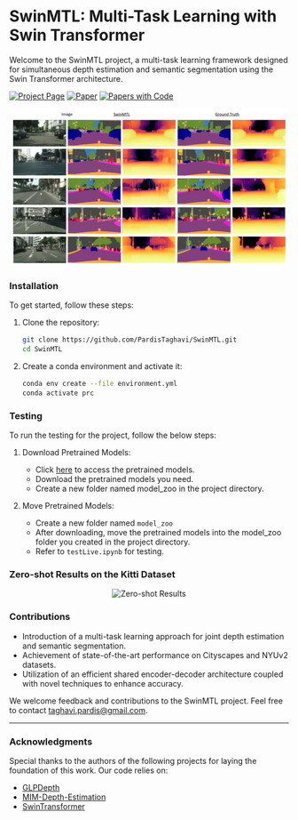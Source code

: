 # SwinMTL: Multi-Task Learning with Swin Transformer

Welcome to the SwinMTL project, a multi-task learning framework designed for simultaneous depth estimation and semantic segmentation using the Swin Transformer architecture.

[![Project Page](https://img.shields.io/badge/Project_Page-SwinMTL-green?style=flat)](https://pardistaghavi.github.io/SwinMTL.html) [![Paper](https://img.shields.io/badge/Paper-SwinMTL-blue?style=flat)](https://arxiv.org/abs/2403.10662) [![Papers with Code](https://img.shields.io/endpoint.svg?url=https://paperswithcode.com/badge/swinmtl-a-shared-architecture-for/multi-task-learning-on-nyuv2)](https://paperswithcode.com/sota/multi-task-learning-on-nyuv2?p=swinmtl-a-shared-architecture-for)

<div align="center">
  <img src="https://github.com/PardisTaghavi/SwinMTL/blob/main/results/qualititativeResults2.png" alt="Qualitative Results" width="800"/>
</div>

### Installation

To get started, follow these steps:

1. Clone the repository:
    ```bash
    git clone https://github.com/PardisTaghavi/SwinMTL.git
    cd SwinMTL
    ```

2. Create a conda environment and activate it:
    ```bash
    conda env create --file environment.yml
    conda activate prc
    ```

### Testing

To run the testing for the project, follow the below steps:

1. Download Pretrained Models:
    - Click [here](https://drive.google.com/drive/folders/1P91LEB4PXPomcAcdYzXRw4_9TVdFpYTA?usp=sharing) to access the pretrained models.
    - Download the pretrained models you need.
    - Create a new folder named model_zoo in the project directory.

2. Move Pretrained Models:
    - Create a new folder named `model_zoo `
    - After downloading, move the pretrained models into the model_zoo folder you created in the project directory.
    - Refer to `testLive.ipynb` for testing. 

### Zero-shot Results on the Kitti Dataset

<div align="center">
  <img src="https://github.com/PardisTaghavi/SwinMTL/blob/main/KittiZeroShotDemo.gif" alt="Zero-shot Results" width="350">
</div>

### Contributions

- Introduction of a multi-task learning approach for joint depth estimation and semantic segmentation.
- Achievement of state-of-the-art performance on Cityscapes and NYUv2 datasets.
- Utilization of an efficient shared encoder-decoder architecture coupled with novel techniques to enhance accuracy.

We welcome feedback and contributions to the SwinMTL project. Feel free to contact taghavi.pardis@gmail.com.

---

### Acknowledgments

Special thanks to the authors of the following projects for laying the foundation of this work. Our code relies on:

- [GLPDepth](https://github.com/vinvino02/GLPDepth)
- [MIM-Depth-Estimation](https://github.com/SwinTransformer/MIM-Depth-Estimation?tab=readme-ov-file)
- [SwinTransformer](https://github.com/microsoft/Swin-Transformer)

